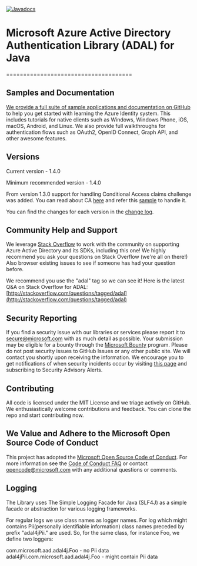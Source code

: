 [![Javadocs](http://javadoc.io/badge/com.microsoft.azure/adal4j.svg)](http://javadoc.io/doc/com.microsoft.azure/adal4j)
</br>
# Microsoft Azure Active Directory Authentication Library (ADAL) for Java
=====================================

## Samples and Documentation

[We provide a full suite of sample applications and documentation on GitHub](https://github.com/Azure-Samples) to help you get started with learning the Azure Identity system. This includes tutorials for native clients such as Windows, Windows Phone, iOS, macOS, Android, and Linux. We also provide full walkthroughs for authentication flows such as OAuth2, OpenID Connect, Graph API, and other awesome features.

## Versions
Current version - 1.4.0

Minimum recommended version - 1.4.0

From version 1.3.0 support for handling Conditional Access claims challenge was added. You can read about CA [here](https://go.microsoft.com/fwlink/?linkid=855860) and refer this [sample](https://github.com/AzureAD/azure-activedirectory-library-for-java/tree/dev/src/samples/web-app-samples-for-adal4j) to handle it.

You can find the changes for each version in the [change log](https://github.com/AzureAD/azure-activedirectory-library-for-java/blob/master/changelog.txt).


## Community Help and Support

We leverage [Stack Overflow](http://stackoverflow.com/) to work with the community on supporting Azure Active Directory and its SDKs, including this one! We highly recommend you ask your questions on Stack Overflow (we're all on there!) Also browser existing issues to see if someone has had your question before.

We recommend you use the "adal" tag so we can see it! Here is the latest Q&A on Stack Overflow for ADAL: [http://stackoverflow.com/questions/tagged/adal](http://stackoverflow.com/questions/tagged/adal)

## Security Reporting

If you find a security issue with our libraries or services please report it to [secure@microsoft.com](mailto:secure@microsoft.com) with as much detail as possible. Your submission may be eligible for a bounty through the [Microsoft Bounty](http://aka.ms/bugbounty) program. Please do not post security issues to GitHub Issues or any other public site. We will contact you shortly upon receiving the information. We encourage you to get notifications of when security incidents occur by visiting [this page](https://technet.microsoft.com/en-us/security/dd252948) and subscribing to Security Advisory Alerts.

## Contributing

All code is licensed under the MIT License and we triage actively on GitHub. We enthusiastically welcome contributions and feedback. You can clone the repo and start contributing now.

## We Value and Adhere to the Microsoft Open Source Code of Conduct

This project has adopted the [Microsoft Open Source Code of Conduct](https://opensource.microsoft.com/codeofconduct/). For more information see the [Code of Conduct FAQ](https://opensource.microsoft.com/codeofconduct/faq/) or contact [opencode@microsoft.com](mailto:opencode@microsoft.com) with any additional questions or comments.

## Logging

The Library uses The Simple Logging Facade for Java (SLF4J) as a simple facade or abstraction for various logging frameworks.

For regular logs we use class names as logger names.
For log which might contains Pii(personally identifiable information) class names preceded by prefix "adal4jPii." are used.
So, for the same class, for instance Foo, we define two loggers:

com.microsoft.aad.adal4j.Foo - no Pii data
adal4jPii.com.microsoft.aad.adal4j.Foo - might contain Pii data
